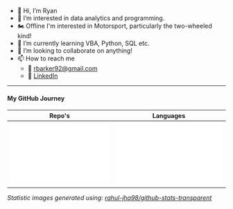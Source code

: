- 👋 Hi, I’m Ryan
- 👀 I’m interested in data analytics and programming.
- 🏍️ Offline I'm interested in Motorsport, particularly the two-wheeled kind!
- 🌱 I’m currently learning VBA, Python, SQL etc.
- 💞️ I’m looking to collaborate on anything!
- 📫 How to reach me
    - 📧 rbarker92@gmail.com
    - 🔗 [LinkedIn](https://www.linkedin.com/in/r-j-barker/)

<hr>

#### My GitHub Journey

| Repo's | Languages |
| ------ | --------- |
| ![Overview Stats](https://raw.githubusercontent.com/rjbarker/github-stats-transparent/output/generated/overview.svg) | ![Language Stats](https://raw.githubusercontent.com/rjbarker/github-stats-transparent/output/generated/languages.svg) |

*Statistic images generated using: [rahul-jha98/github-stats-transparent](https://github.com/rahul-jha98/github-stats-transparent)*


<!---
RJBarker/RJBarker is a ✨ special ✨ repository because its `README.md` (this file) appears on your GitHub profile.
You can click the Preview link to take a look at your changes.
--->
